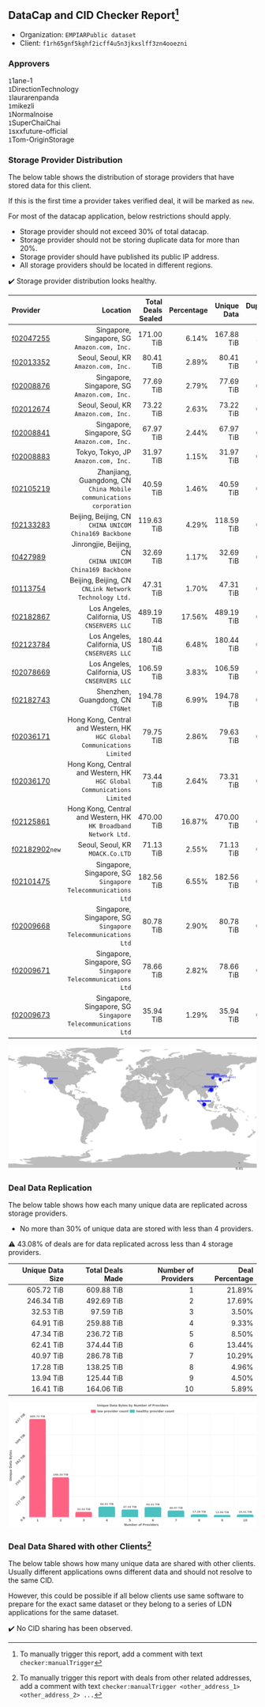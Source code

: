 ## DataCap and CID Checker Report[^1]
 - Organization: `EMPIARPublic dataset`
 - Client: `f1rh65gnf5kghf2icff4u5n3jkxslff3zn4ooezni`
### Approvers
`1`1ane-1<br/>`1`DirectionTechnology<br/>`1`laurarenpanda<br/>`1`mikezli<br/>`1`Normalnoise<br/>`1`SuperChaiChai<br/>`1`sxxfuture-official<br/>`1`Tom-OriginStorage

### Storage Provider Distribution
The below table shows the distribution of storage providers that have stored data for this client.

If this is the first time a provider takes verified deal, it will be marked as `new`.

For most of the datacap application, below restrictions should apply.
 - Storage provider should not exceed 30% of total datacap.
 - Storage provider should not be storing duplicate data for more than 20%.
 - Storage provider should have published its public IP address.
 - All storage providers should be located in different regions.

✔️ Storage provider distribution looks healthy.

| Provider                                                    |                                                                   Location | Total Deals Sealed | Percentage | Unique Data | Duplicate Deals |
| :---------------------------------------------------------- | -------------------------------------------------------------------------: | -----------------: | ---------: | ----------: | --------------: |
| [f02047255](https://filfox.info/en/address/f02047255)       |                            Singapore, Singapore, SG<br/>`Amazon.com, Inc.` |         171.00 TiB |      6.14% |  167.88 TiB |           1.83% |
| [f02013352](https://filfox.info/en/address/f02013352)       |                                    Seoul, Seoul, KR<br/>`Amazon.com, Inc.` |          80.41 TiB |      2.89% |   80.41 TiB |           0.00% |
| [f02008876](https://filfox.info/en/address/f02008876)       |                            Singapore, Singapore, SG<br/>`Amazon.com, Inc.` |          77.69 TiB |      2.79% |   77.69 TiB |           0.00% |
| [f02012674](https://filfox.info/en/address/f02012674)       |                                    Seoul, Seoul, KR<br/>`Amazon.com, Inc.` |          73.22 TiB |      2.63% |   73.22 TiB |           0.00% |
| [f02008841](https://filfox.info/en/address/f02008841)       |                            Singapore, Singapore, SG<br/>`Amazon.com, Inc.` |          67.97 TiB |      2.44% |   67.97 TiB |           0.00% |
| [f02008883](https://filfox.info/en/address/f02008883)       |                                    Tokyo, Tokyo, JP<br/>`Amazon.com, Inc.` |          31.97 TiB |      1.15% |   31.97 TiB |           0.00% |
| [f02105219](https://filfox.info/en/address/f02105219)       |     Zhanjiang, Guangdong, CN<br/>`China Mobile communications corporation` |          40.59 TiB |      1.46% |   40.59 TiB |           0.00% |
| [f02133283](https://filfox.info/en/address/f02133283)       |                  Beijing, Beijing, CN<br/>`CHINA UNICOM China169 Backbone` |         119.63 TiB |      4.29% |  118.59 TiB |           0.86% |
| [f0427989](https://filfox.info/en/address/f0427989)         |               Jinrongjie, Beijing, CN<br/>`CHINA UNICOM China169 Backbone` |          32.69 TiB |      1.17% |   32.69 TiB |           0.00% |
| [f0113754](https://filfox.info/en/address/f0113754)         |                  Beijing, Beijing, CN<br/>`CNLink Network Technology Ltd.` |          47.31 TiB |      1.70% |   47.31 TiB |           0.00% |
| [f02182867](https://filfox.info/en/address/f02182867)       |                            Los Angeles, California, US<br/>`CNSERVERS LLC` |         489.19 TiB |     17.56% |  489.19 TiB |           0.00% |
| [f02123784](https://filfox.info/en/address/f02123784)       |                            Los Angeles, California, US<br/>`CNSERVERS LLC` |         180.44 TiB |      6.48% |  180.44 TiB |           0.00% |
| [f02078669](https://filfox.info/en/address/f02078669)       |                            Los Angeles, California, US<br/>`CNSERVERS LLC` |         106.59 TiB |      3.83% |  106.59 TiB |           0.00% |
| [f02182743](https://filfox.info/en/address/f02182743)       |                                       Shenzhen, Guangdong, CN<br/>`CTGNet` |         194.78 TiB |      6.99% |  194.78 TiB |           0.00% |
| [f02036171](https://filfox.info/en/address/f02036171)       | Hong Kong, Central and Western, HK<br/>`HGC Global Communications Limited` |          79.75 TiB |      2.86% |   79.63 TiB |           0.16% |
| [f02036170](https://filfox.info/en/address/f02036170)       | Hong Kong, Central and Western, HK<br/>`HGC Global Communications Limited` |          73.44 TiB |      2.64% |   73.31 TiB |           0.17% |
| [f02125861](https://filfox.info/en/address/f02125861)       |         Hong Kong, Central and Western, HK<br/>`HK Broadband Network Ltd.` |         470.00 TiB |     16.87% |  470.00 TiB |           0.00% |
| [f02182902](https://filfox.info/en/address/f02182902)`new`  |                                        Seoul, Seoul, KR<br/>`MOACK.Co.LTD` |          71.13 TiB |      2.55% |   71.13 TiB |           0.00% |
| [f02101475](https://filfox.info/en/address/f02101475)       |            Singapore, Singapore, SG<br/>`Singapore Telecommunications Ltd` |         182.56 TiB |      6.55% |  182.56 TiB |           0.00% |
| [f02009668](https://filfox.info/en/address/f02009668)       |            Singapore, Singapore, SG<br/>`Singapore Telecommunications Ltd` |          80.78 TiB |      2.90% |   80.78 TiB |           0.00% |
| [f02009671](https://filfox.info/en/address/f02009671)       |            Singapore, Singapore, SG<br/>`Singapore Telecommunications Ltd` |          78.66 TiB |      2.82% |   78.66 TiB |           0.00% |
| [f02009673](https://filfox.info/en/address/f02009673)       |            Singapore, Singapore, SG<br/>`Singapore Telecommunications Ltd` |          35.94 TiB |      1.29% |   35.94 TiB |           0.00% |

<img src="https://raw.githubusercontent.com/data-preservation-programs/filplus-checker-assets/main/filecoin-project/filecoin-plus-large-datasets/issues/1846/1684298553996.png"/>

### Deal Data Replication
The below table shows how each many unique data are replicated across storage providers.

- No more than 30% of unique data are stored with less than 4 providers.

⚠️ 43.08% of deals are for data replicated across less than 4 storage providers.

| Unique Data Size | Total Deals Made | Number of Providers | Deal Percentage |
| ---------------: | ---------------: | ------------------: | --------------: |
|       605.72 TiB |       609.88 TiB |                   1 |          21.89% |
|       246.34 TiB |       492.69 TiB |                   2 |          17.69% |
|        32.53 TiB |        97.59 TiB |                   3 |           3.50% |
|        64.91 TiB |       259.88 TiB |                   4 |           9.33% |
|        47.34 TiB |       236.72 TiB |                   5 |           8.50% |
|        62.41 TiB |       374.44 TiB |                   6 |          13.44% |
|        40.97 TiB |       286.78 TiB |                   7 |          10.29% |
|        17.28 TiB |       138.25 TiB |                   8 |           4.96% |
|        13.94 TiB |       125.44 TiB |                   9 |           4.50% |
|        16.41 TiB |       164.06 TiB |                  10 |           5.89% |

<img src="https://raw.githubusercontent.com/data-preservation-programs/filplus-checker-assets/main/filecoin-project/filecoin-plus-large-datasets/issues/1846/1684298554591.png"/>

### Deal Data Shared with other Clients[^3]
The below table shows how many unique data are shared with other clients.
Usually different applications owns different data and should not resolve to the same CID.

However, this could be possible if all below clients use same software to prepare for the exact same dataset or they belong to a series of LDN applications for the same dataset.

✔️ No CID sharing has been observed.

[^1]: To manually trigger this report, add a comment with text `checker:manualTrigger`

[^2]: Deals from those addresses are combined into this report as they are specified with `checker:manualTrigger`

[^3]: To manually trigger this report with deals from other related addresses, add a comment with text `checker:manualTrigger <other_address_1> <other_address_2> ...`
